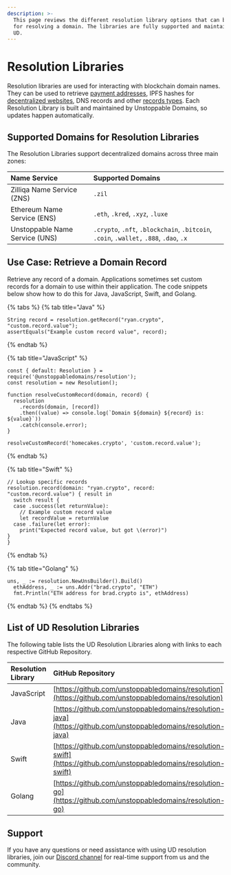 ```yaml
---
description: >-
  This page reviews the different resolution library options that can be used
  for resolving a domain. The libraries are fully supported and maintained by
  UD.
---
```


# Resolution Libraries

Resolution libraries are used for interacting with blockchain domain names. They can be used to retrieve [payment addresses](../crypto-payments.md), IPFS hashes for [decentralized websites](../../build-a-decentralized-website/overview-of-ipfs-and-d-websites.md), DNS records and other [records types](../../domain-registry-essentials/records-reference.md). Each Resolution Library is built and maintained by Unstoppable Domains, so updates happen automatically. 

## Supported Domains for Resolution Libraries

The Resolution Libraries support decentralized domains across three main zones:

| Name Service | Supported Domains |
| :--- | :--- |
| Zilliqa Name Service \(ZNS\) | `.zil` |
| Ethereum Name Service \(ENS\) | `.eth`, `.kred`, `.xyz`, `.luxe` |
| Unstoppable Name Service \(UNS\) | `.crypto`, `.nft`, `.blockchain`, `.bitcoin`, `.coin`, `.wallet,` `.888`, `.dao`, `.x` |

## Use Case: Retrieve a Domain Record

Retrieve any record of a domain. Applications sometimes set custom records for a domain to use within their application. The code snippets below show how to do this for Java, JavaScript, Swift, and Golang.

{% tabs %}
{% tab title="Java" %}
```text
String record = resolution.getRecord("ryan.crypto", "custom.record.value");
assertEquals("Example custom record value", record);
```
{% endtab %}

{% tab title="JavaScript" %}
```text
const { default: Resolution } = require('@unstoppabledomains/resolution');
const resolution = new Resolution();

function resolveCustomRecord(domain, record) {
  resolution
    .records(domain, [record])
    .then((value) => console.log(`Domain ${domain} ${record} is: ${value}`))
    .catch(console.error);
}

resolveCustomRecord('homecakes.crypto', 'custom.record.value');
```
{% endtab %}

{% tab title="Swift" %}
```text
// Lookup specific records
resolution.record(domain: "ryan.crypto", record: "custom.record.value") { result in
  switch result {
  case .success(let returnValue):
    // Example custom record value
    let recordValue = returnValue
  case .failure(let error):
    print("Expected record value, but got \(error)")
}
}
```
{% endtab %}

{% tab title="Golang" %}
```
uns, _ := resolution.NewUnsBuilder().Build()
  ethAddress, _ := uns.Addr("brad.crypto", "ETH")
  fmt.Println("ETH address for brad.crypto is", ethAddress)
```
{% endtab %}
{% endtabs %}

## List of UD Resolution Libraries

The following table lists the UD Resolution Libraries along with links to each respective GitHub Repository.

| Resolution Library | GitHub Repository |
| :--- | :--- |
| JavaScript | [https://github.com/unstoppabledomains/resolution](https://github.com/unstoppabledomains/resolution) |
| Java | [https://github.com/unstoppabledomains/resolution-java](https://github.com/unstoppabledomains/resolution-java) |
| Swift | [https://github.com/unstoppabledomains/resolution-swift](https://github.com/unstoppabledomains/resolution-swift) |
| Golang | [https://github.com/unstoppabledomains/resolution-go](https://github.com/unstoppabledomains/resolution-go) |

## Support

If you have any questions or need assistance with using UD resolution libraries, join our [Discord channel](https://discord.gg/b6ZVxSZ9Hn) for real-time support from us and the community.



